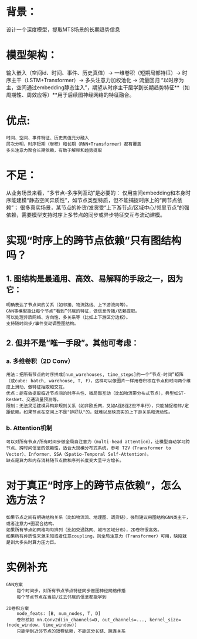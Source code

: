 # 背景：
设计一个深度模型，提取MTS场景的长期趋势信息
# 模型架构：
输入嵌入（空间id、时间、事件、历史真值）→ 一维卷积（短期局部特征）→ 时序主干（LSTM+Transformer）→ 多头注意力加权池化 → 流量回归
“以时序为主，空间通过embedding静态注入”，期望从时序主干层学到长期趋势特征**（如周期性、周效应等）**用于后续图神经网络的特征融合。
# 优点:
    时间、空间、事件特征、历史真值充分融入
    层次分明，时序短期（卷积）和长期（RNN+Transformer）都有覆盖
    多头注意力聚合长期依赖，有助于解释和趋势提取
# 不足：
从业务场景来看，“多节点-多序列互动”是必要的：
仅用空间embedding和本身时序能建模“静态空间异质性”，如节点类型特质，但不能捕捉时序上的“跨节点依赖”；
很多真实场景，某节点的补货/发货受“上下游节点/区域中心/邻里节点”的强依赖，需要模型支持时序上多节点的同步或异步特征交互与流动建模。
# 实现“时序上的跨节点依赖”只有图结构吗？
## 1. 图结构是最通用、高效、易解释的手段之一，因为它：
    明确表达了节点间的关系（如邻接、物流路线、上下游流向等）。
    GNN等模型能让每个节点“看到”邻居的特征，做信息传播/依赖提取。
    可以处理异质网络、方向性、多关系等（比如上下游区分边权）。
    支持随时间步/事件变动调整图结构。
## 2. 但并不是“唯一手段”。其他可考虑：
### a. 多维卷积（2D Conv）
    用法：把所有节点的时序拼成[num_warehouses, time_steps]的一个“节点-时间”矩阵（或cube: batch, warehouse, T, F），这样可以像图片一样用卷积核在节点和时间两个维度上滑动、做特征抽取和交互。
    优点：能有效提取临近节点间的时序共性、微局部互动（比如物流带分布式节点），典型如ST-ResNet、交通流量预测等。
    限制：无法灵活建模异构非规则关系（如非欧氏网，又如A连B连Z但不串行），只能捕捉相邻/定距依赖。如果节点在空间上不是"排好队"的，就难以反映真实的上下游关系和流动性。

### b. Attention机制
    可以对所有节点/所有时间步做全局自注意力（multi-head attention），让模型自动学习跨节点、跨时间信息的依赖性，适合大规模分布式系统，参考 T2V（Transformer to Vector）、Informer、SSA（Spatio-Temporal Self-Attention）。
    缺点是算力和内存消耗随节点数和序列长度变大呈平方增长。

# 对于真正“时序上的跨节点依赖”，怎么选方法？
    如果节点之间有明确结构关系（比如物流流、地理图、调货链），强烈建议用图结构GNN类主干，或者注意力+图混合结构。
    如果所有节点如网格均匀排列（比如交通路网、城市区域分布），2D卷积很高效。
    如果所有异质性来源未知或者任意coupling，则全局注意力（Transformer）可用，缺陷就是训大多头时算力压力巨。

# 实例补充

    GNN方案
        每个时间步，对所有节点节点特征同步做图神经网络传播
        每个节点节点在当前/过去邻居的信息都能学到

    2D卷积方案
        node_feats: [B, num_nodes, T, D]
        卷积核如 nn.Conv2d(in_channels=D, out_channels=..., kernel_size=(node_window, time_window))
        只能学到近邻节点的短程依赖，不能区分长链、跳连关系
